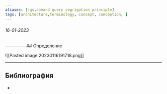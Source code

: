 ```yaml
---
aliases: [cqs,comand query segrigation principle]
tags: [architecture,terminology, concept, conception, ]
---
```

<h6>16-01-2023</h6>
----------
## Определение

![[Pasted image 20230116191718.png]]

---
## Библиография
- 